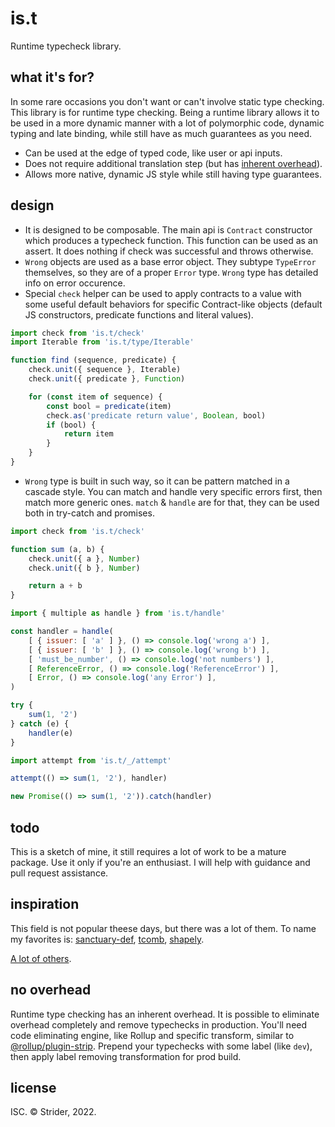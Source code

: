 # is.t

Runtime typecheck library.

## what it's for?

In some rare occasions you don't want or can't involve static type checking. This library is for runtime type checking. Being a runtime library allows it to be used in a more dynamic manner with a lot of polymorphic code, dynamic typing and late binding, while still have as much guarantees as you need.

* Can be used at the edge of typed code, like user or api inputs.
* Does not require additional translation step (but has [inherent overhead](#no-overhead)).
* Allows more native, dynamic JS style while still having type guarantees.

## design

* It is designed to be composable. The main api is `Contract` constructor which produces a typecheck function. This function can be used as an assert. It does nothing if check was successful and throws otherwise.
* `Wrong` objects are used as a base error object. They subtype `TypeError` themselves, so they are of a proper `Error` type. `Wrong` type has detailed info on error occurence.
* Special `check` helper can be used to apply contracts to a value with some useful default behaviors for specific Contract-like objects (default JS constructors, predicate functions and literal values).

```js
import check from 'is.t/check'
import Iterable from 'is.t/type/Iterable'

function find (sequence, predicate) {
	check.unit({ sequence }, Iterable)
	check.unit({ predicate }, Function)

	for (const item of sequence) {
		const bool = predicate(item)
		check.as('predicate return value', Boolean, bool)
		if (bool) {
			return item
		}
	}
}
```

* `Wrong` type is built in such way, so it can be pattern matched in a cascade style. You can match and handle very specific errors first, then match more generic ones. `match` & `handle` are for that, they can be used both in try-catch and promises.

```js
import check from 'is.t/check'

function sum (a, b) {
	check.unit({ a }, Number)
	check.unit({ b }, Number)

	return a + b
}

import { multiple as handle } from 'is.t/handle'

const handler = handle(
	[ { issuer: [ 'a' ] }, () => console.log('wrong a') ],
	[ { issuer: [ 'b' ] }, () => console.log('wrong b') ],
	[ 'must_be_number', () => console.log('not numbers') ],
	[ ReferenceError, () => console.log('ReferenceError') ],
	[ Error, () => console.log('any Error') ],
)

try {
	sum(1, '2')
} catch (e) {
	handler(e)
}

import attempt from 'is.t/_/attempt'

attempt(() => sum(1, '2'), handler)

new Promise(() => sum(1, '2')).catch(handler)
```

## todo

This is a sketch of mine, it still requires a lot of work to be a mature package. Use it only if you're an enthusiast. I will help with guidance and pull request assistance.

## inspiration

This field is not popular theese days, but there was a lot of them. To name my favorites is: [sanctuary-def](https://github.com/sanctuary-js/sanctuary-def), [tcomb](https://github.com/gcanti/tcomb), [shapely](https://github.com/AriaMinaei/shapely).

[A lot of others](https://github.com/StreetStrider?after=Y3Vyc29yOjMw&direction=&q=type&sort=&tab=stars&type=).

## no overhead

Runtime type checking has an inherent overhead. It is possible to eliminate overhead completely and remove typechecks in production. You'll need code eliminating engine, like Rollup and specific transform, similar to [@rollup/plugin-strip](https://www.npmjs.com/package/@rollup/plugin-strip). Prepend your typechecks with some label (like `dev`), then apply label removing transformation for prod build.

## license

ISC. © Strider, 2022.
